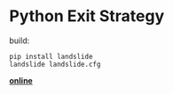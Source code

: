 # Python Exit Strategy

build:

    pip install landslide
    landslide landslide.cfg

**[online](https://rawgit.com/obestwalter/python-exit-strategy/master/)**
